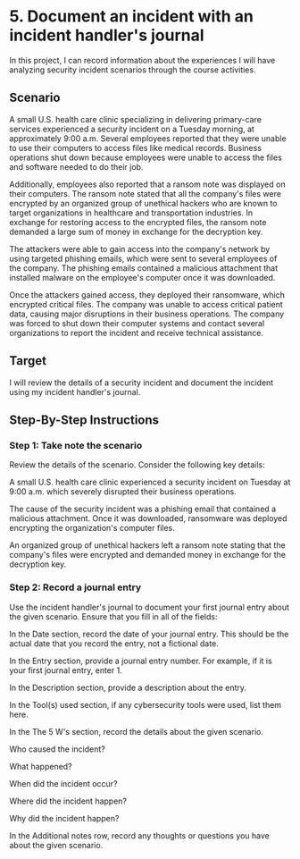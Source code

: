 # 5. Document an incident with an incident handler's journal

In this project, I can record information about the experiences I will have analyzing security incident scenarios through the course activities. 

## Scenario

A small U.S. health care clinic specializing in delivering primary-care services experienced a security incident on a Tuesday morning, at approximately 9:00 a.m. Several employees reported that they were unable to use their computers to access files like medical records. Business operations shut down because employees were unable to access the files and software needed to do their job.

Additionally, employees also reported that a ransom note was displayed on their computers. The ransom note stated that all the company's files were encrypted by an organized group of unethical hackers who are known to target organizations in healthcare and transportation industries. In exchange for restoring access to the encrypted files, the ransom note demanded a large sum of money in exchange for the decryption key. 

The attackers were able to gain access into the company's network by using targeted phishing emails, which were sent to several employees of the company. The phishing emails contained a malicious attachment that installed malware on the employee's computer once it was downloaded.

Once the attackers gained access, they deployed their ransomware, which encrypted critical files. The company was unable to access critical patient data, causing major disruptions in their business operations. The company was forced to shut down their computer systems and contact several organizations to report the incident and receive technical assistance.

## Target

I will review the details of a security incident and document the incident using my incident handler's journal.

## Step-By-Step Instructions

### Step 1: Take note the scenario

Review the details of the scenario. Consider the following key details:

A small U.S. health care clinic experienced a security incident on Tuesday at 9:00 a.m. which severely disrupted their business operations.

The cause of the security incident was a phishing email that contained a malicious attachment. Once it was downloaded, ransomware was deployed encrypting the organization's computer files.

An organized group of unethical hackers left a ransom note stating that the company's files were encrypted and demanded money in exchange for the decryption key.

### Step 2: Record a journal entry

Use the incident handler's journal to document your first journal entry about the given scenario. Ensure that you fill in all of the fields:

In the Date section, record the date of your journal entry. This should be the actual date that you record the entry, not a fictional date.

In the Entry section, provide a journal entry number. For example, if it is your first journal entry, enter 1.

In the Description section, provide a description about the entry.

In the Tool(s) used section, if any cybersecurity tools were used, list them here. 

In the The 5 W's section, record the details about the given scenario.

Who caused the incident?

What happened?

When did the incident occur?

Where did the incident happen?

Why did the incident happen?

In the Additional notes row, record any thoughts or questions you have about the given scenario.
